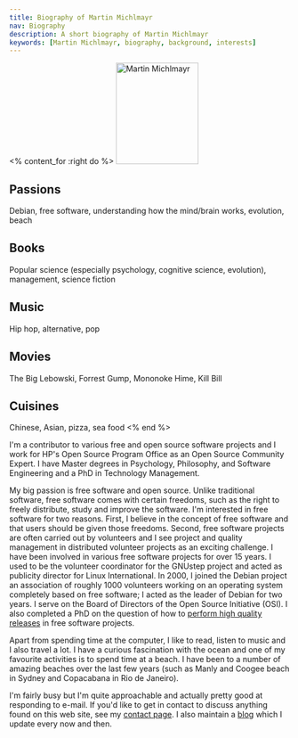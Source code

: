 ```yaml
---
title: Biography of Martin Michlmayr
nav: Biography
description: A short biography of Martin Michlmayr
keywords: [Martin Michlmayr, biography, background, interests]
---
```


<% content_for :right do %>
<img src = "../images/r_debconf4_tbm1.jpg" class="border" alt="Martin Michlmayr" width="148" height="182" />

## Passions

Debian, free software, understanding how the mind/brain works, evolution,
beach

## Books

Popular science (especially psychology, cognitive science, evolution),
management, science fiction

## Music

Hip hop, alternative, pop

## Movies

The Big Lebowski, Forrest Gump, Mononoke Hime, Kill Bill

## Cuisines

Chinese, Asian, pizza, sea food
<% end %>

I'm a contributor to various free and open source software projects and I
work for HP's Open Source Program Office as an Open Source Community
Expert.  I have Master degrees in Psychology, Philosophy, and Software
Engineering and a PhD in Technology Management.

My big passion is free software and open source.  Unlike traditional
software, free software comes with certain freedoms, such as the right to
freely distribute, study and improve the software.  I'm interested in free
software for two reasons.  First, I believe in the concept of free software
and that users should be given those freedoms.  Second, free software
projects are often carried out by volunteers and I see project and quality
management in distributed volunteer projects as an exciting challenge.  I
have been involved in various free software projects for over 15 years.  I
used to be the volunteer coordinator for the GNUstep project and acted as
publicity director for Linux International.  In 2000, I joined the Debian
project an association of roughly 1000 volunteers working on an operating
system completely based on free software; I acted as the leader of Debian
for two years.  I serve on the Board of Directors of the Open Source
Initiative (OSI).  I also completed a PhD on the question of how to
[perform high quality releases](../research) in free software projects.

Apart from spending time at the computer, I like to read, listen to music
and I also travel a lot.  I have a curious fascination with the ocean and
one of my favourite activities is to spend time at a beach.  I have been to
a number of amazing beaches over the last few years (such as Manly and
Coogee beach in Sydney and Copacabana in Rio de Janeiro).

I'm fairly busy but I'm quite approachable and actually pretty good at
responding to e-mail.  If you'd like to get in contact to discuss anything
found on this web site, see my [contact page](../contact).  I also maintain
a [blog](../blog) which I update every now and then.

